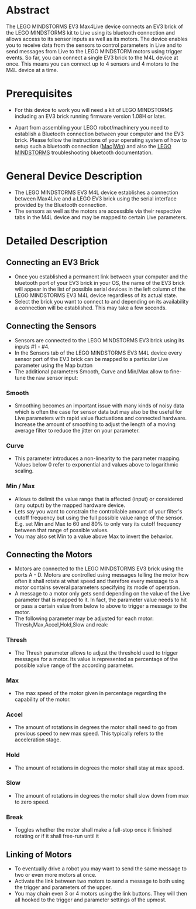 # Abstract

The LEGO MINDSTORMS EV3 Max4Live device connects an EV3 brick of the LEGO MINDSTORMS kit to Live using its bluetooth connection and allows access to its sensor inputs as well as its motors. The device enables you to receive data from the sensors to control parameters in Live and to send messages from Live to the LEGO MINDSTORM motors using trigger events. So far, you can connect a single EV3 brick to the M4L device at once. This means you can connect up to 4 sensors and 4 motors to the M4L device at a time. 

# Prerequisites

* For this device to work you will need a kit of LEGO MINDSTORMS including an EV3 brick running firmware version 1.08H or later.

* Apart from assembling your LEGO robot/machinery you need to establish a Bluetooth connection between your computer and the EV3 brick. Please follow the instructions of your operating system of how to setup such a bluetooth connection ([Mac](https://support.apple.com/kb/PH18963)|[Win](http://windows.microsoft.com/en-us/windows-10/getstarted-connect-to-bluetooth-devices)) and also the [LEGO MINDSTORMS](https://www.lego.com/en-us/service/help/products/themes-sets/mindstorms/connecting-your-lego-mindstorms-ev3-to-bluetooth-408100000007886) troubleshooting bluetooth documentation.

# General Device Description

* The LEGO MINDSTORMS EV3 M4L device establishes a connection between Max4Live and a LEGO EV3 brick using the serial interface provided by the Bluetooth connection. 
* The sensors as well as the motors are accessible via their respective tabs in the M4L device and may be mapped to certain Live parameters.

# Detailed Description

## Connecting an EV3 Brick

  * Once you established a permanent link between your computer and the bluetooth port of your EV3 brick in your OS, the name of the EV3 brick will appear in the list of possible serial devices in the left column of the LEGO MINDSTORMS EV3 M4L device regardless of its actual state.
  * Select the brick you want to connect to and depending on its availability a connection will be established. This may take a few seconds.

## Connecting the Sensors

  * Sensors are connected to the LEGO MINDSTORMS EV3 brick using its inputs #1 - #4. 
  * In the Sensors tab of the LEGO MINDSTORMS EV3 M4L device every sensor port of the EV3 brick can be mapped to a particular Live parameter using the Map button
  * The additional parameters Smooth, Curve and Min/Max allow to fine-tune the raw sensor input: 

### Smooth

* Smoothing becomes an important issue with many kinds of noisy data which is often the case for sensor data but may also be the useful for Live parameters with rapid value fluctuations and connected hardware. Increase the amount of smoothing to adjust the length of a moving average filter to reduce the jitter on your parameter.

### Curve

* This parameter introduces a non-linearity to the parameter mapping. Values below 0 refer to exponential and values above to logarithmic scaling.

### Min / Max

* Allows to delimit the value range that is affected (input) or considered (any output) by the mapped hardware device. 
* Lets say you want to constrain the controllable amount of your filter's cutoff frequency but using the full possible value range of the sensor. E.g. set Min and Max to 60 and 80% to only vary its cutoff frequency between that range of possible values.
* You may also set Min to a value above Max to invert the behavior.


## Connecting the Motors

* Motors are connected to the LEGO MINDSTORMS EV3 brick using the ports A - D. Motors are controlled using messages telling the motor how often it shall rotate at what speed and therefore every message to a motor contains several parameters specifying its mode of operation.
* A message to a motor only gets send depending on the value of the Live parameter that is mapped to it. In fact, the parameter value needs to hit or pass a certain value from below to above to trigger a message to the motor.
* The following parameter may be adjusted for each motor: Thresh,Max,Accel,Hold,Slow and reak:

### Thresh

  * The Thresh parameter allows to adjust the threshold used to trigger messages for a motor. Its value is represented as percentage of the possible value range of the according parameter.

### Max

  * The max speed of the motor given in percentage regarding the capability of the motor.
    
### Accel

  * The amount of rotations in degrees the motor shall need to go from previous speed to new max speed. This typically refers to the acceleration stage.

### Hold

  * The amount of rotations in degrees the motor shall stay at max speed.

### Slow

  * The amount of rotations in degrees the motor shall slow down from max to zero speed.

### Break

  * Toggles whether the motor shall make a full-stop once it finished rotating or if it shall free-run until it 

## Linking of Motors

   * To eventually drive a robot you may want to send the same message to two or even more motors at once. 
   * Activate the link between two motors to send a message to both using the trigger and parameters of the upper.
   * You may chain even 3 or 4 motors using the link buttons. They will then all hooked to the trigger and parameter settings of the upmost.
